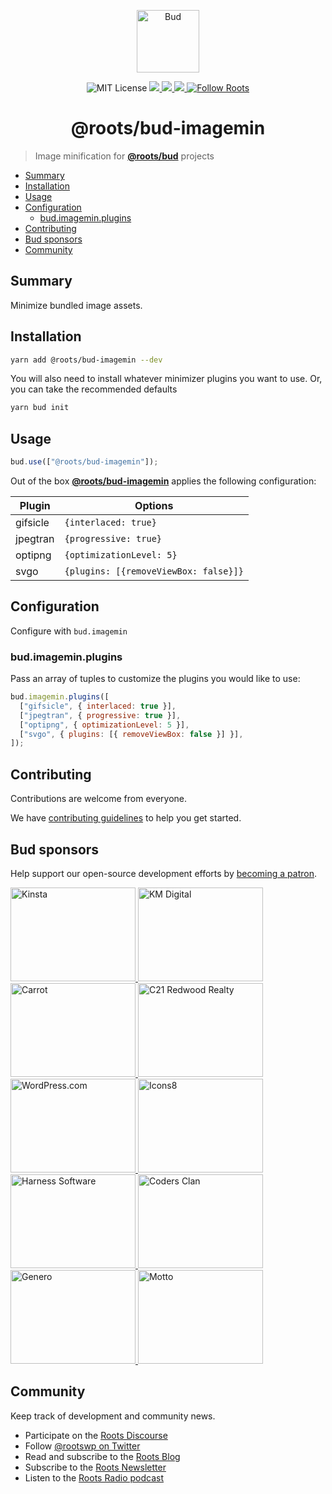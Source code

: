 <p align="center">
  <img alt="Bud" src="https://cdn.roots.io/app/uploads/logo-bud.svg" height="100">
</p>

<p align="center">
  <img alt="MIT License" src="https://img.shields.io/github/license/roots/bud?color=%23525ddc&style=flat-square">
  <a href="https://www.npmjs.com/package/@roots/bud-imagemin">
    <img src="https://img.shields.io/npm/v/@roots/bud-imagemin.svg?color=%23525ddc&style=flat-square" />
  </a>
  <a href="https://codeclimate.com/github/roots/bud-support/maintainability">
    <img src="https://img.shields.io/codeclimate/maintainability/roots/bud-support?color=%23525ddc&style=flat-square" />
  </a>
  <a href="Typescript" src="https://github.com/roots/bud/tree/stable/typings">
    <img src="https://img.shields.io/badge/typings-%40roots%2Fbud--typings-%23525ddc" />
  </a>
  <a href="https://twitter.com/rootswp">
    <img alt="Follow Roots" src="https://img.shields.io/twitter/follow/rootswp.svg?color=%23525ddc&style=flat-square" />
  </a>
</p>

<h1 align="center">
  <strong>@roots/bud-imagemin</strong>
</h1>

> Image minification for [**@roots/bud**](https://github.com/roots/bud/tree/stable/packages/@roots/bud) projects

- [Summary](#summary)
- [Installation](#installation)
- [Usage](#usage)
- [Configuration](#configuration)
  - [bud.imagemin.plugins](#budimageminplugins)
- [Contributing](#contributing)
- [Bud sponsors](#bud-sponsors)
- [Community](#community)

## Summary

Minimize bundled image assets.

## Installation

```sh
yarn add @roots/bud-imagemin --dev
```

You will also need to install whatever minimizer plugins you want to use. Or, you can take the recommended defaults

```sh
yarn bud init
```

## Usage

```js
bud.use(["@roots/bud-imagemin"]);
```

Out of the box [**@roots/bud-imagemin**](https://github.com/roots/bud/tree/stable/packages/@roots/bud-imagemin) applies the following configuration:

| Plugin   | Options                               |
| -------- | ------------------------------------- |
| gifsicle | `{interlaced: true}`                  |
| jpegtran | `{progressive: true}`                 |
| optipng  | `{optimizationLevel: 5}`              |
| svgo     | `{plugins: [{removeViewBox: false}]}` |

## Configuration

Configure with `bud.imagemin`

### bud.imagemin.plugins

Pass an array of tuples to customize the plugins you would like to use:

```js
bud.imagemin.plugins([
  ["gifsicle", { interlaced: true }],
  ["jpegtran", { progressive: true }],
  ["optipng", { optimizationLevel: 5 }],
  ["svgo", { plugins: [{ removeViewBox: false }] }],
]);
```

## Contributing

Contributions are welcome from everyone.

We have [contributing guidelines](https://github.com/roots/guidelines/blob/master/CONTRIBUTING.md) to help you get started.

## Bud sponsors

Help support our open-source development efforts by [becoming a patron](https://www.patreon.com/rootsdev).

<a href="https://kinsta.com/?kaid=OFDHAJIXUDIV">
  <img src="https://cdn.roots.io/app/uploads/kinsta.svg" alt="Kinsta" width="200" height="150">
</a>
<a href="https://k-m.com/">
  <img src="https://cdn.roots.io/app/uploads/km-digital.svg" alt="KM Digital" width="200" height="150">
</a>
<a href="https://carrot.com/">
  <img src="https://cdn.roots.io/app/uploads/carrot.svg" alt="Carrot" width="200" height="150">
</a>
<a href="https://www.c21redwood.com/">
  <img src="https://cdn.roots.io/app/uploads/c21redwood.svg" alt="C21 Redwood Realty" width="200" height="150">
</a>
<a href="https://wordpress.com/">
  <img src="https://cdn.roots.io/app/uploads/wordpress.svg" alt="WordPress.com" width="200" height="150">
</a>
<a href="https://icons8.com/">
  <img src="https://cdn.roots.io/app/uploads/icons8.svg" alt="Icons8" width="200" height="150">
</a>
<a href="https://www.harnessup.com/">
  <img src="https://cdn.roots.io/app/uploads/harness-software.svg" alt="Harness Software" width="200" height="150">
</a>
<a href="https://www.codersclan.com/">
  <img src="https://cdn.roots.io/app/uploads/coders-clan.svg" alt="Coders Clan" width="200" height="150">
</a>
<a href="https://generodigital.com/">
  <img src="https://cdn.roots.io/app/uploads/genero.svg" alt="Genero" width="200" height="150">
</a>
<a href="https://motto.ca/roots">
  <img src="https://cdn.roots.io/app/uploads/motto.svg" alt="Motto" width="200" height="150">
</a>

## Community

Keep track of development and community news.

- Participate on the [Roots Discourse](https://discourse.roots.io/)
- Follow [@rootswp on Twitter](https://twitter.com/rootswp)
- Read and subscribe to the [Roots Blog](https://roots.io/blog/)
- Subscribe to the [Roots Newsletter](https://roots.io/subscribe/)
- Listen to the [Roots Radio podcast](https://roots.io/podcast/)
